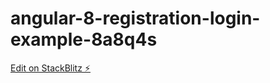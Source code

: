 # angular-8-registration-login-example-8a8q4s

[Edit on StackBlitz ⚡️](https://stackblitz.com/edit/angular-8-registration-login-example-8a8q4s)
